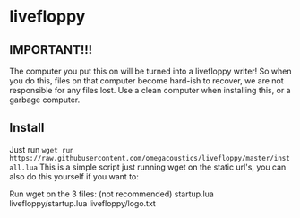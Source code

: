 # livefloppy
## IMPORTANT!!!
  The computer you put this on will be turned into a livefloppy writer!
  So when you do this, files on that computer become hard-ish to recover, we are not responsible for any files lost.
  Use a clean computer when installing this, or a garbage computer.
  
## Install
 Just run `wget run https://raw.githubusercontent.com/omegacoustics/livefloppy/master/install.lua`
 This is a simple script just running wget on the static url's, you can also do this yourself if you want to:
 
 Run wget on the 3 files: (not recommended)
 startup.lua
 livefloppy/startup.lua
 livefloppy/logo.txt
